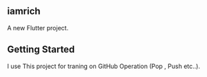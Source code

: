 ## iamrich
A new Flutter project.

## Getting Started
I use This project for traning on GitHub Operation (Pop , Push etc..).